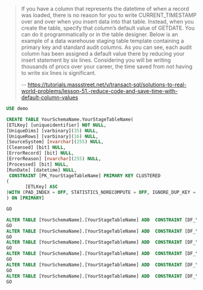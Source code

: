 
> If you have a column that represents the datetime of when a record was loaded, there is no reason for you to write CURRENT_TIMESTAMP over and over when you insert data into that table.
> Instead, when you create the table, specify that column’s default value of GETDATE. You can do it programmatically or in the table designer.
> Below is an example of a data warehouse staging table template containing a primary key and standard audit columns. As you can see, each audit column has been assigned a default value there by reducing your insert statement by six lines.
> Considering you will be writing thousands of procs over your career, the time saved from not having to write six lines is significant.
>
> -- <https://tutorials.massstreet.net/v/transact-sql/solutions-to-real-world-problems/lesson-51.-reduce-code-and-save-time-with-default-column-values>

```sql
USE demo

CREATE TABLE YourSchemaName.YourStageTableName(
[ETLKey] [uniqueidentifier] NOT NULL,
[UniqueDims] [varbinary](35) NULL,
[UniqueRows] [varbinary](16) NULL,
[SourceSystem] [nvarchar](255) NULL,
[Cleansed] [bit] NULL,
[ErrorRecord] [bit] NULL,
[ErrorReason] [nvarchar](255) NULL,
[Processed] [bit] NULL,
[RunDate] [datetime] NULL,
 CONSTRAINT [PK_YourStageTableName] PRIMARY KEY CLUSTERED 
(
       [ETLKey] ASC
)WITH (PAD_INDEX = OFF, STATISTICS_NORECOMPUTE = OFF, IGNORE_DUP_KEY = OFF, ALLOW_ROW_LOCKS = ON, ALLOW_PAGE_LOCKS = ON) ON [PRIMARY]
) ON [PRIMARY]

GO

ALTER TABLE [YourSchemaName].[YourStageTableName] ADD  CONSTRAINT [DF_YourStageTableName_ETLKey]  DEFAULT (newid()) FOR [ETLKey]
GO
ALTER TABLE [YourSchemaName].[YourStageTableName] ADD  CONSTRAINT [DF_YourStageTableName_SourceSystem]  DEFAULT (N'Copia') FOR [SourceSystem]
GO
ALTER TABLE [YourSchemaName].[YourStageTableName] ADD  CONSTRAINT [DF_YourStageTableName_Cleansed]  DEFAULT ((0)) FOR [Cleansed]
GO
ALTER TABLE [YourSchemaName].[YourStageTableName] ADD  CONSTRAINT [DF_YourStageTableName_ErrorRecord]  DEFAULT ((0)) FOR [ErrorRecord]
GO
ALTER TABLE [YourSchemaName].[YourStageTableName] ADD  CONSTRAINT [DF_YourStageTableName_Processed]  DEFAULT ((0)) FOR [Processed]
GO
ALTER TABLE [YourSchemaName].[YourStageTableName] ADD  CONSTRAINT [DF_YourStageTableName_RunDate]  DEFAULT (getdate()) FOR [RunDate]
GO
```
